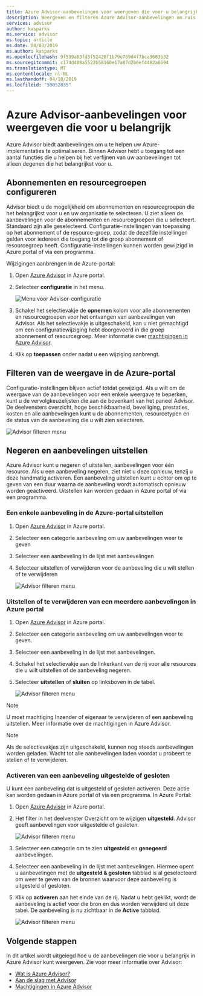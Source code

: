 ```yaml
---
title: Azure Advisor-aanbevelingen voor weergeven die voor u belangrijk
description: Weergeven en filteren Azure Advisor-aanbevelingen om ruis te verminderen.
services: advisor
author: kasparks
ms.service: advisor
ms.topic: article
ms.date: 04/03/2019
ms.author: kasparks
ms.openlocfilehash: 9f599a63fd5f52420f1b79e769d4f7bca9683b32
ms.sourcegitcommit: c174d408a5522b58160e17a87d2b6ef4482a6694
ms.translationtype: MT
ms.contentlocale: nl-NL
ms.lasthandoff: 04/18/2019
ms.locfileid: "59052835"
---
```

# <a name="view-azure-advisor-recommendations-that-matter-to-you"></a>Azure Advisor-aanbevelingen voor weergeven die voor u belangrijk

Azure Advisor biedt aanbevelingen om u te helpen uw Azure-implementaties te optimaliseren. Binnen Advisor hebt u toegang tot een aantal functies die u helpen bij het verfijnen van uw aanbevelingen tot alleen degenen die het belangrijkst voor u.

## <a name="configure-subscriptions-and-resource-groups"></a>Abonnementen en resourcegroepen configureren

Advisor biedt u de mogelijkheid om abonnementen en resourcegroepen die het belangrijkst voor u en uw organisatie te selecteren. U ziet alleen de aanbevelingen voor de abonnementen en resourcegroepen die u selecteert. Standaard zijn alle geselecteerd. Configuratie-instellingen van toepassing op het abonnement of de resource-groep, zodat de dezelfde instellingen gelden voor iedereen die toegang tot die groep abonnement of resourcegroep heeft. Configuratie-instellingen kunnen worden gewijzigd in Azure portal of via een programma.

Wijzigingen aanbrengen in de Azure-portal:

1. Open [Azure Advisor](https://aka.ms/azureadvisordashboard) in Azure portal.

1. Selecteer **configuratie** in het menu.

   ![Menu voor Advisor-configuratie](./media/view-recommendations/configuration.png)

1. Schakel het selectievakje de **opnemen** kolom voor alle abonnementen en resourcegroepen voor het ontvangen van aanbevelingen van Advisor. Als het selectievakje is uitgeschakeld, kan u niet gemachtigd om een configuratiewijziging hebt doorgevoerd in die groep abonnement of resourcegroep. Meer informatie over [machtigingen in Azure Advisor](permissions.md).

1. Klik op **toepassen** onder nadat u een wijziging aanbrengt.

## <a name="filtering-your-view-in-the-azure-portal"></a>Filteren van de weergave in de Azure-portal

Configuratie-instellingen blijven actief totdat gewijzigd. Als u wilt om de weergave van de aanbevelingen voor een enkele weergave te beperken, kunt u de vervolgkeuzelijsten die aan de bovenkant van het paneel Advisor. De deelvensters overzicht, hoge beschikbaarheid, beveiliging, prestaties, kosten en alle aanbevelingen kunt u de abonnementen, resourcetypen en de status van de aanbeveling die u wilt zien selecteren.

   ![Advisor filteren menu](./media/view-recommendations/filtering.png)

## <a name="dismissing-and-postponing-recommendations"></a>Negeren en aanbevelingen uitstellen

Azure Advisor kunt u negeren of uitstellen, aanbevelingen voor één resource. Als u een aanbeveling negeren, ziet niet u deze opnieuw, tenzij u deze handmatig activeren. Een aanbeveling uitstellen kunt u echter om op te geven van een duur waarna de aanbeveling wordt automatisch opnieuw worden geactiveerd. Uitstellen kan worden gedaan in Azure portal of via een programma.

### <a name="postpone-a-single-recommendation-in-the-azure-portal"></a>Een enkele aanbeveling in de Azure-portal uitstellen 

1. Open [Azure Advisor](https://aka.ms/azureadvisordashboard) in Azure portal.
1. Selecteer een categorie aanbeveling om uw aanbevelingen weer te geven
1. Selecteer een aanbeveling in de lijst met aanbevelingen
1. Selecteer uitstellen of verwijderen voor de aanbeveling die u wilt stellen of te verwijderen

     ![Advisor filteren menu](./media/view-recommendations/postpone-dismiss.png)

### <a name="postpone-or-dismiss-a-multiple-recommendations-in-the-azure-portal"></a>Uitstellen of te verwijderen van een meerdere aanbevelingen in Azure portal

1. Open [Azure Advisor](https://aka.ms/azureadvisordashboard) in Azure portal.
1. Selecteer een categorie aanbeveling om uw aanbevelingen weer te geven.
1. Selecteer een aanbeveling in de lijst met aanbevelingen.
1. Schakel het selectievakje aan de linkerkant van de rij voor alle resources die u wilt uitstellen of de aanbeveling negeren.
1. Selecteer **uitstellen** of **sluiten** op linksboven in de tabel.

     ![Advisor filteren menu](./media/view-recommendations/postpone-dismiss-multiple.png)

> [!NOTE]
> U moet machtiging Inzender of eigenaar te verwijderen of een aanbeveling uitstellen. Meer informatie over de machtigingen in Azure Advisor.

> [!NOTE]
> Als de selectievakjes zijn uitgeschakeld, kunnen nog steeds aanbevelingen worden geladen. Wacht tot alle aanbevelingen laden voordat u probeert te stellen of te verwijderen.

### <a name="reactivate-a-postponed-or-dismissed-recommendation"></a>Activeren van een aanbeveling uitgestelde of gesloten

U kunt een aanbeveling dat is uitgesteld of gesloten activeren. Deze actie kan worden gedaan in Azure portal of via een programma. In Azure Portal:

1. Open [Azure Advisor](https://aka.ms/azureadvisordashboard) in Azure portal.

1. Het filter in het deelvenster Overzicht om te wijzigen **uitgesteld**. Advisor geeft aanbevelingen voor uitgestelde of gesloten.

    ![Advisor filteren menu](./media/view-recommendations/activate-postponed.png)

1. Selecteer een categorie om te zien **uitgesteld** en **genegeerd** aanbevelingen.

1. Selecteer een aanbeveling in de lijst met aanbevelingen. Hiermee opent u aanbevelingen met de **uitgesteld & gesloten** tabblad is al geselecteerd om weer te geven van de bronnen waarvoor deze aanbeveling is uitgesteld of gesloten.

1. Klik op **activeren** aan het einde van de rij. Nadat u hebt geklikt, wordt de aanbeveling is actief voor die bron en dus worden verwijderd uit deze tabel. De aanbeveling is nu zichtbaar in de **Active** tabblad.
 
     ![Advisor filteren menu](./media/view-recommendations/activate-postponed-2.png)

## <a name="next-steps"></a>Volgende stappen

In dit artikel wordt uitgelegd hoe u de aanbevelingen die voor u belangrijk in Azure Advisor kunt weergeven. Zie voor meer informatie over Advisor: 

- [Wat is Azure Advisor?](advisor-overview.md)
- [Aan de slag met Advisor](advisor-get-started.md)
- [Machtigingen in Azure Advisor](permissions.md)



